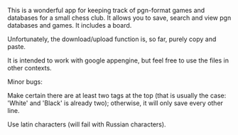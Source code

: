 This is a wonderful app for keeping track of pgn-format games and databases for
a small chess club. It allows you to save, search and view pgn databases and games.
It includes a board.

Unfortunately, the download/upload function is, so far, purely copy and paste.

It is intended to work with google appengine, but feel free to use the files
in other contexts.

Minor bugs:

Make certain there are at least two tags at the top (that is usually the case:
'White' and 'Black' is already two); otherwise, it will only save every other
line.

Use latin characters (will fail with Russian characters).
